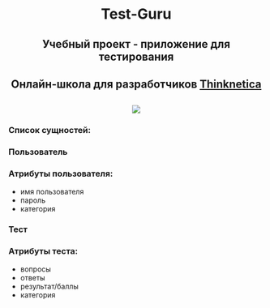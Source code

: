 
 <h1 align="center"> Test-Guru </a>
 <h2 align="center"> Учебный проект - приложение для тестирования </a>
 <h2 align="center"> Онлайн-школа для разработчиков <a href="https://thinknetica.com"> Thinknetica </a></h2>
 <h2 align="center"> <img src="https://github.com/AlexSyssa/testguru/blob/master/public/tn.png?raw=true"</h2>
 <h3 align="left"> Список сущностей: </h3>
 <h3 align="left"> Пользователь </h3>
 <h3 align="left"> Атрибуты пользователя: </h3>

 * имя пользователя
 * пароль
 * категория

  <h3 align="left"> Тест </h3>
  <h3 align="left"> Атрибуты теста: </h3>

 * вопросы
 * ответы
 * результат/баллы
 * категория
